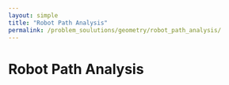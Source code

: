 ```yaml
---
layout: simple
title: "Robot Path Analysis"
permalink: /problem_soulutions/geometry/robot_path_analysis/
---
```



# Robot Path Analysis
